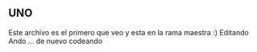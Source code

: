 ## UNO

Este archivo es el primero que veo y esta en la rama maestra :)
Editando Ando ... de nuevo codeando